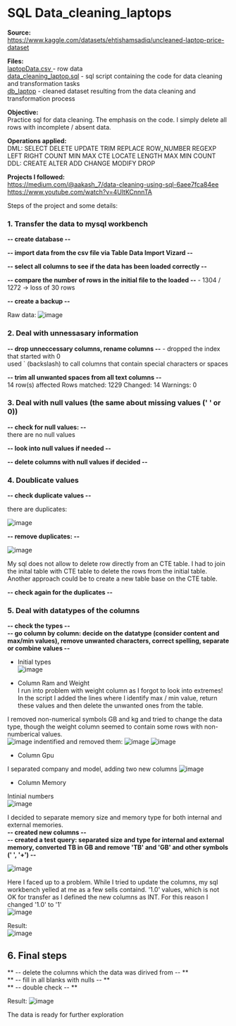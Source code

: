 # SQL Data_cleaning_laptops
**Source:**  
https://www.kaggle.com/datasets/ehtishamsadiq/uncleaned-laptop-price-dataset  

**Files:**  
[laptopData.csv ](https://github.com/boudzela/data_cleaning/blob/3e2525303ca20098f1581bd8c3b816f9dee45096/laptopData.csv)- row data  
[data_cleaning_laptop.sql](https://github.com/boudzela/data_cleaning/blob/fe158f390bad31bc4f270319bf14e905a1908ac5/data_cleaning_laptop.sql) -  sql script containing the code for data cleaning and transformation tasks  
[db_laptop](https://github.com/boudzela/data_cleaning/tree/22ed1d5b6d751a0635118ed61881f8aea915302c/db_laptop) - cleaned dataset resulting from the data cleaning and transformation process

**Objective:**  
Practice sql for data cleaning. The emphasis on the code. I simply delete all rows with incomplete / absent data.  


**Operations applied:**  
DML: 
SELECT
DELETE
UPDATE
TRIM
REPLACE
ROW_NUMBER
REGEXP
LEFT
RIGHT
COUNT 
MIN 
MAX
CTE 
LOCATE
LENGTH
MAX
MIN
COUNT   
DDL: 
CREATE
ALTER
ADD
CHANGE
MODIFY
DROP

**Projects I followed:**  
https://medium.com/@aakash_7/data-cleaning-using-sql-6aee7fca84ee  
https://www.youtube.com/watch?v=4UltKCnnnTA  


  
Steps of the project and some details: 
###  1. Transfer the data to mysql workbench  

**--  create database  --**   

**--  import data from the csv file via Table Data Import Vizard --**  

**--  select all columns to see if the data has been loaded correctly --**  

**--  compare the number of rows in the initial file to the loaded  --**    - 1304 / 1272 -> loss of 30 rows  

**--  create a backup --**  

Raw data: 
![image](https://github.com/user-attachments/assets/571dd5b0-47e8-4da1-9de2-94097cb30ff5)

### 2. Deal with unnessasary information

**-- drop unneccessary columns, rename columns --**  - dropped the index that started with 0  
used ` (backslash) to call columns that contain special characters or spaces  

**-- trim all unwanted spaces from all text columns --**   
14 row(s) affected Rows matched: 1229  Changed: 14  Warnings: 0


### 3. Deal with null values (the same about missing values (' ' or 0))  

**-- check for null values: --**  
there are no null values  

**-- look into null values if needed --**  

**-- delete columns with null values if decided --**  


### 4. Doublicate values

**-- check duplicate values --**    

there are duplicates:

![image](https://github.com/user-attachments/assets/be437edc-8e00-4c69-a067-0805b47bbd98)

**-- remove duplicates: --**   

![image](https://github.com/user-attachments/assets/b4f03ee0-bb78-47e2-be2b-16f7bdf85f0d)

My sql does not allow to delete row  directly from an CTE table. I had to join the inital table with CTE table to delete the rows from the initial table. Another approach could be to create a new table base on  the CTE table.  

**-- check again for the duplicates --** 


### 5. Deal with datatypes of the columns  
**-- check the types --  
-- go column by column: decide on the datatype (consider content and max/min values), remove unwanted characters, correct spelling, separate or combine values --**  

* Initial types  
![image](https://github.com/user-attachments/assets/b7b2ce6e-9720-4b54-89ad-111a2802aa5e)  

* Column Ram and Weight    
I run into problem with weight column as I forgot to look into extremes!  In the script I added the lines where I identify max / min value, return these values and then delete the unwanted ones from the table.  
   
I removed non-numerical symbols GB and kg and tried to change the data type, though the weight column seemed to contain some rows with non-numberical values.   
![image](https://github.com/user-attachments/assets/9c91cc7f-807a-490d-b50d-2f9aeed44f3d)
 indentified and removed them: 
![image](https://github.com/user-attachments/assets/fcaaad36-9871-493b-9f11-405798883e0c)
![image](https://github.com/user-attachments/assets/4ec8615e-0920-41de-a4de-bf1be1db6402)  

* Column Gpu
  
I separated company and model, adding two new columns
![image](https://github.com/user-attachments/assets/d694b97b-824f-4988-b303-63c81c748c4c)

* Column Memory
    
Intinial numbers  
![image](https://github.com/user-attachments/assets/3b250bca-7d77-41b1-9a5a-f6caa0b38954)

I decided to separate memory size and memory type for both internal and external memories.   
**-- created new columns --**  
**-- created a test query: separated size and type for internal and external memory, converted TB in GB and remove 'TB' and 'GB' and other symbols (' ', '+') --**   

![image](https://github.com/user-attachments/assets/79f71c8b-77e9-442f-8f2e-b46ea7e9f08a)  


Here I faced up to a problem. While I tried to update the columns, my sql workbench yelled at me as a few sells containd. '1.0' values, which is not OK for transfer as I defined the new columns as INT. For this reason I changed '1.0' to '1'  
![image](https://github.com/user-attachments/assets/30f023ff-dbe8-42b5-8a1f-2a89db2601d0)  

Result:   
![image](https://github.com/user-attachments/assets/29f419f4-3e0c-4dd8-a6ce-213fc0337b4e)

## 6. Final steps  
** -- delete the columns which the data was dirived from -- **   
** -- fill in all blanks with nulls -- **   
** -- double check -- **  

  

Result: 
![image](https://github.com/user-attachments/assets/67ab4bca-2c1c-4598-b2b8-e9662cf4c0cc)  

The data is ready for further exploration






















